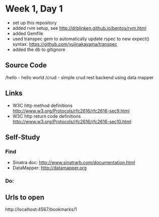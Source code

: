 Week 1, Day 1
=================================
- set up this repository
- added rvm setup, see http://drblinken.github.io/bentos/rvm.html
- added Gemfile
- used transpec gem to automatically update rspec to new expect() syntax: https://github.com/yujinakayama/transpec
- added the db to gitignore

## Source Code
/hello - hello world
/crud - simple crud rest backend using data mapper

## Links
* W3C http method definitions http://www.w3.org/Protocols/rfc2616/rfc2616-sec9.html
* W3C http return code definitions http://www.w3.org/Protocols/rfc2616/rfc2616-sec10.html

## Self-Study
### Find
* Sinatra doc: http://www.sinatrarb.com/documentation.html
* DataMapper: http://datamapper.org

### Do:

## Urls to open
http://localhost:4567/bookmarks/1
